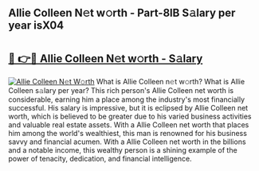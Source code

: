 ## Allie Colleen N𝚎t w𝚘rth - Part-8lB S𝚊lary per year isX04

# <h2><a href="http://gc26lf.nevu.top/?p=Allie+Colleen">🔗 👉🔴 Allie Colleen N𝚎t w𝚘rth - S𝚊lary</a></h2>

[![Allie Colleen N𝚎t W𝚘rth](https://i.imgur.com/Oavwk0R.jpeg)](http://gc26lf.nevu.top/?p=Allie+Colleen)
What is Allie Colleen n𝚎t w𝚘rth? What is Allie Colleen s𝚊lary per year?
This rich person's Allie Colleen net worth is considerable, earning him a place among the industry's most financially successful. His salary is impressive, but it is eclipsed by Allie Colleen net worth, which is believed to be greater due to his varied business activities and valuable real estate assets. With a Allie Colleen net worth that places him among the world's wealthiest, this man is renowned for his business savvy and financial acumen. With a Allie Colleen net worth in the billions and a notable income, this wealthy person is a shining example of the power of tenacity, dedication, and financial intelligence.
